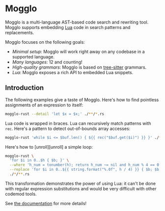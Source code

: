 # Mogglo

Mogglo is a multi-language AST-based code search and rewriting tool. Mogglo
supports embedding [Lua][lua] code in search patterns and replacements.

Mogglo focuses on the following goals:

- *Minimal setup*: Mogglo will work right away on any codebase in a
  supported language.
- *Many languages*: 12 and counting!
- *High-quality grammars*: Mogglo is based on [tree-sitter][tree-sitter]
  grammars.
- *Lua*: Mogglo exposes a rich API to embedded Lua snippets.

[lua]: https://www.lua.org/
[tree-sitter]: https://tree-sitter.github.io/tree-sitter/

## Introduction

The following examples give a taste of Mogglo. Here's how to find pointless
assignments of an expression to itself:
```sh
mogglo-rust --detail 'let $x = $x;' ./**/*.rs
```

Lua code is wrapped in braces. Lua can recursively match patterns with `rec`.
Here's a pattern to detect out-of-bounds array accesses:
```sh
mogglo-rust 'while $i <= $buf.len() { ${{ rec("$buf.get($i)") }} }' ./**/*.rs
```

Here's how to [unroll][unroll] a simple loop:
```sh
mogglo-rust \
  'for $i in 0..$h { $b; }' \
  --where 'h_num = tonumber(h); return h_num ~= nil and h_num % 4 == 0' \
  --replace 'for $i in 0..${{ string.format("%.0f", h / 4) }} { $b; $b; $b; $b; }' \
  ./*/**.rs
```
This transformation demonstrates the power of using Lua: it can't be done with
regular expression substitutions and would be very difficult with other codemod
tools.

See [the documentation](./doc) for more details!

[cargo]: https://doc.rust-lang.org/cargo/
[crates-io]: https://crates.io/
[releases]: https://github.com/langston-barrett/mogglo/releases
[rustup]: https://rustup.rs/
